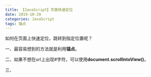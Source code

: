 ```yaml
---
title: 【JavaScript】页面快速定位
date: 2019-10-29
categories: JavaScript 
tags: 锚点
---
```


如何在页面上快速定位，跳转到指定位置呢？

<!--more-->
一、最容易想到的方法就是利用**锚点**。

二、如果不想在url上出现#字符，可以使用**document.scrollIntoView()**。

三、